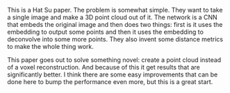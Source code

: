 This is a Hat Su paper. The problem is somewhat simple. They want to take a single image and make a 3D point cloud out of it. The network is a CNN that embeds the original image and then does two things: first is it uses the embedding to output some points and then it uses the embedding to deconvolve into some more points. They also invent some distance metrics to make the whole thing work.

This paper goes out to solve something novel: create a point cloud instead of a voxel reconstruction. And because of this it get results that are significantly better. I think there are some easy improvements that can be done here to bump the performance even more, but this is a great start. 
